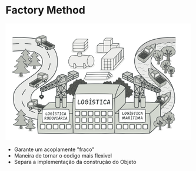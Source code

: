 # Factory Method
![img.png](img.png)
- Garante um acoplamente "fraco"
- Maneira de tornar o codigo mais flexivel 
- Separa a implementação da construção do Objeto